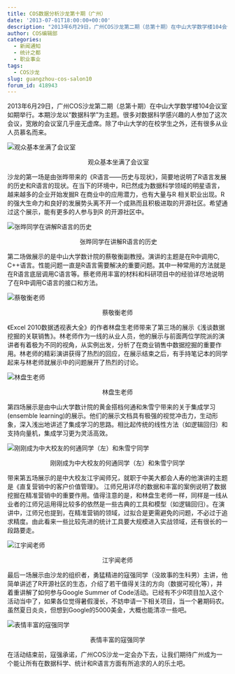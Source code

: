 ```yaml
---
title: COS数据分析沙龙第十期（广州）
date: '2013-07-01T18:00:00+00:00'
description: "2013年6月29日，广州COS沙龙第二期（总第十期）在中山大学数学楼104会议室如期举行。本期沙龙以“数据科学”为主题。很多对数据科学感兴趣的人参加了这次会议，宽敞的会议室几乎座无虚席。除了中山大学的在校学生之外，还有很多从业人员慕名而来。"
author: COS编辑部
categories:
  - 新闻通知
  - 统计之都
  - 职业事业
tags:
  - COS沙龙
slug: guangzhou-cos-salon10
forum_id: 418943
---
```


2013年6月29日，广州COS沙龙第二期（总第十期）在中山大学数学楼104会议室如期举行。本期沙龙以“数据科学”为主题。很多对数据科学感兴趣的人参加了这次会议，宽敞的会议室几乎座无虚席。除了中山大学的在校学生之外，还有很多从业人员慕名而来。

![观众基本坐满了会议室](https://uploads.cosx.org/2013/09/GZ.jpg)

<p align="center">
   观众基本坐满了会议室
</p>

沙龙的第一场是由张晔带来的《R语言——历史与现状》，简要地说明了R语言发展的历史和R语言的现状。在当下的环境中，R已然成为数据科学领域的明星语言，越来越多的企业开始发掘R 在商业中的应用潜力，也有大量与R 相关职业出现。R的强大生命力和良好的发展势头离不开一个成熟而且积极进取的开源社区。希望通过这个展示，能有更多的人参与到R 的开源社区中。

![张晔同学在讲解R语言的历史](https://uploads.cosx.org/2013/09/ZY.jpg)

<p align="center">
   张晔同学在讲解R语言的历史
</p>

第二场做展示的是中山大学数计院的蔡敬衡副教授。演讲的主题是在R中调用C, C++语言。性能问题一直是R语言需要解决的重要问题。其中一种常用的方法就是在R语言底层调用C语言等。蔡老师用丰富的材料和科研项目中的经验详尽地说明了在R中调用C语言的接口和方法。
  
![蔡敬衡老师](https://uploads.cosx.org/2013/09/CJH.jpg)

<p align="center">
  蔡敬衡老师
</p>

《Excel 2010数据透视表大全》的作者林盘生老师带来了第三场的展示《浅谈数据挖掘的关联销售》。林老师作为一线的从业人员，他的展示与前面两位学院派的演讲者有着极为不同的视角，从实例出发，分析了在商业销售中数据挖掘的重要作用。林老师的精彩演讲获得了热烈的回应，在展示结束之后，有手持笔记本的同学起来与林老师就展示中的问题展开了热烈的讨论。

![林盘生老师](https://uploads.cosx.org/2013/09/LPS.jpg)

<p align="center">
  林盘生老师
</p>

第四场展示是由中山大学数计院的黄金搭档何通和朱雪宁带来的关于集成学习(ensemble learning)的展示。他们的展示文档具有极强的视觉冲击力，生动形象，深入浅出地讲述了集成学习的思路。相比起传统的线性方法（如逻辑回归）和支持向量机，集成学习更为灵活高效。
  
![刚刚成为中大校友的何通同学（左）和朱雪宁同学](https://uploads.cosx.org/2013/09/HT.jpg)

<p align="center">
  刚刚成为中大校友的何通同学（左）和朱雪宁同学
</p>

带来第五场展示的是中大校友江宇闻师兄，就职于中美大都会人寿的他演讲的主题是《直复营销中的客户价值管理》。 江师兄用详尽的数据和丰富的案例说明了数据挖掘在精准营销中的重要作用。值得注意的是，和林盘生老师一样，同样是一线从业者的江师兄运用得比较多的依然是一些古典的工具和模型（如逻辑回归）。在演讲中，江师兄也提到，在精准营销的领域，过拟合是更需避免的问题，不必过于追求精度。由此看来一些比较先进的统计工具要大规模进入实战领域，还有很长的一段路要走。
  
![江宇闻老师](https://uploads.cosx.org/2013/09/JYW.jpg)

<p align="center">
  江宇闻老师
</p>

最后一场展示由沙龙的组织者，勇猛精进的寇强同学（没故事的生科男）主讲，他简单讲述了R开源社区的生态，介绍了若干值得关注的方向（数据可视化等），并着重讲解了如何参与Google Summer of Code活动。已经有不少R项目加入这个活动当中了，如果各位觉得暑假漫长，不妨申请一下相关项目，当一个暑期码农。虽然夏日炎炎，但想到Google的5000美金，大概也能清凉一些吧。
  
![表情丰富的寇强同学](https://uploads.cosx.org/2013/09/KQ.jpg)

<p align="center">
  表情丰富的寇强同学
</p>

在活动结束前，寇强承诺，广州COS沙龙一定会办下去，让我们期待广州成为一个能让所有在数据科学、统计和R语言方面有所追求的人的乐土吧。
